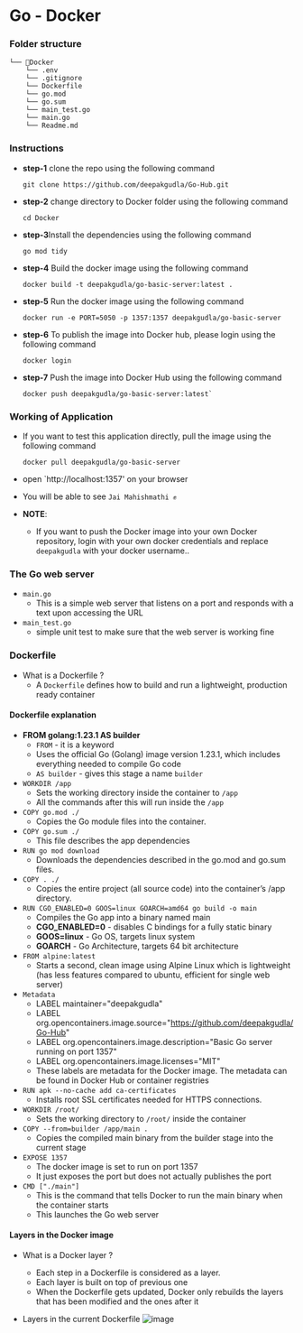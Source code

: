 # Go - Docker

### Folder structure
```
└── 📁Docker
    └── .env
    └── .gitignore
    └── Dockerfile
    └── go.mod
    └── go.sum
    └── main_test.go
    └── main.go
    └── Readme.md
```

### Instructions

- **step-1** clone the repo using the following command
  ```
  git clone https://github.com/deepakgudla/Go-Hub.git
  ```
- **step-2** change directory to Docker folder using the following command
  ```
  cd Docker
  ```
- **step-3**Install the dependencies using the following command
  ```
  go mod tidy
  ```
- **step-4** Build the docker image using the following command
  ```
  docker build -t deepakgudla/go-basic-server:latest .
  ```
- **step-5** Run the docker image using the following command     
  ```
  docker run -e PORT=5050 -p 1357:1357 deepakgudla/go-basic-server
  ```
- **step-6** To publish the image into Docker hub, please login using the following command
  ```
  docker login
  ``` 
- **step-7** Push the image into Docker Hub using the following command
  ```
  docker push deepakgudla/go-basic-server:latest`
  ``` 

### Working of Application 
- If you want to test this application directly, pull the image using the following command
  ```
  docker pull deepakgudla/go-basic-server
  ```
- open `http://localhost:1357' on your browser
- You will be able to see `Jai Mahishmathi ✊`

- **NOTE**:
    - If you want to push the Docker image into your own Docker repository, login with your own docker credentials and replace `deepakgudla` with your docker username..
  
### The Go web server

- `main.go`
    - This is a simple web server that listens on a port and responds with a text upon accessing the URL
- `main_test.go`
    - simple unit test to make sure that the web server is working fine 

### Dockerfile

- What is a Dockerfile ?
    - A `Dockerfile` defines how to build and run a lightweight, production ready container

#### Dockerfile explanation

- **FROM golang:1.23.1 AS builder**
    - `FROM` - it is a keyword
    - Uses the official Go (Golang) image version 1.23.1, which includes everything needed to compile Go code
    - `AS builder` - gives this stage a name `builder`
- `WORKDIR /app`
    - Sets the working directory inside the container to `/app`
    - All the commands after this will run inside the `/app`
- `COPY go.mod ./`
    - Copies the Go module files into the container. 
- `COPY go.sum ./`
    - This file describes the app dependencies
- `RUN go mod download`
    - Downloads the dependencies described in the go.mod and go.sum files.
- `COPY . ./`
    - Copies the entire project (all source code) into the container’s /app directory.
- `RUN CGO_ENABLED=0 GOOS=linux GOARCH=amd64 go build -o main`
    - Compiles the Go app into a binary named main
    - **CGO_ENABLED=0** - disables C bindings for a fully static binary
    - **GOOS=linux** - Go OS, targets linux system
    - **GOARCH** - Go Architecture, targets 64 bit architecture
- `FROM alpine:latest`
    - Starts a second, clean image using Alpine Linux which is lightweight (has less features compared to ubuntu, efficient for single web server)
- `Metadata`
    -  LABEL maintainer="deepakgudla"
    - LABEL org.opencontainers.image.source="https://github.com/deepakgudla/Go-Hub"
    - LABEL org.opencontainers.image.description="Basic Go server running on port 1357"
    - LABEL org.opencontainers.image.licenses="MIT"
    - These labels are metadata for the Docker image. The metadata can be found in Docker Hub or container registries
- `RUN apk --no-cache add ca-certificates`
    -  Installs root SSL certificates needed for HTTPS connections.
- `WORKDIR /root/`
    - Sets the working directory to `/root/` inside the container
- `COPY --from=builder /app/main .`
    - Copies the compiled main binary from the builder stage  into the current stage
- `EXPOSE 1357` 
    - The docker image is set to run on port 1357
    - It just exposes the port but does not actually publishes the port 
- `CMD ["./main"]`
    - This is the command that tells Docker to run the main binary when the container starts
    - This launches the Go web server 

#### Layers in the Docker image

- What is a Docker layer ?
    - Each step in a Dockerfile is considered as a layer. 
    - Each layer is built on top of previous one
    - When the Dockerfile gets updated, Docker only rebuilds the layers that has been modified and the ones after it 

- Layers in the current Dockerfile
  ![image](https://github.com/user-attachments/assets/f61c3dd1-6b2b-424e-893c-ed240280ccc5)
